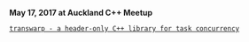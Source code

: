 **May 17, 2017 at Auckland C++ Meetup**

[`transwarp - a header-only C++ library for task concurrency`](talks/blob/master/transwarp_auckland_cppmeetup_20170517/transwarp_auckland_cppmeetup_20170517.pdf)

